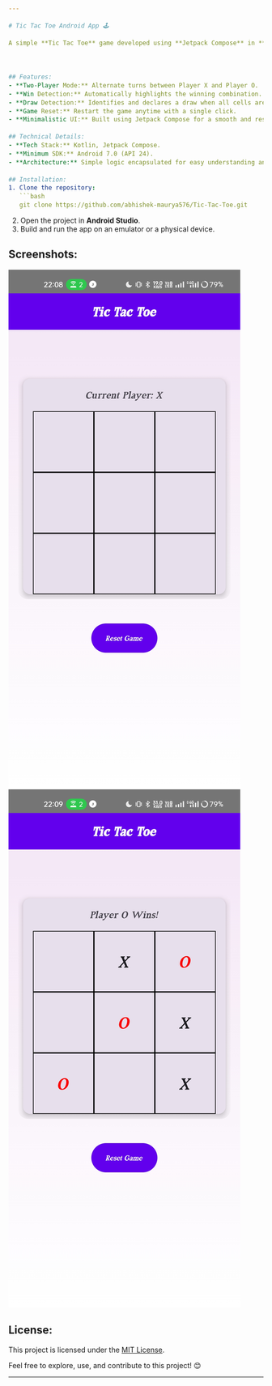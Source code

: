 ```yaml
---

# Tic Tac Toe Android App 🕹️  

A simple **Tic Tac Toe** game developed using **Jetpack Compose** in **Kotlin**. Play against a friend in this classic 3x3 grid game with clean UI and intuitive gameplay.



## Features:
- **Two-Player Mode:** Alternate turns between Player X and Player O.
- **Win Detection:** Automatically highlights the winning combination.
- **Draw Detection:** Identifies and declares a draw when all cells are filled.
- **Game Reset:** Restart the game anytime with a single click.
- **Minimalistic UI:** Built using Jetpack Compose for a smooth and responsive design.

## Technical Details:
- **Tech Stack:** Kotlin, Jetpack Compose.
- **Minimum SDK:** Android 7.0 (API 24).
- **Architecture:** Simple logic encapsulated for easy understanding and expansion.

## Installation:
1. Clone the repository:
   ```bash
   git clone https://github.com/abhishek-maurya576/Tic-Tac-Toe.git
   ```
2. Open the project in **Android Studio**.
3. Build and run the app on an emulator or a physical device.

## Screenshots:
![Home Screen](./screenshots/screenshot1.jpg)
![Game Over Screen](./screenshots/screenshot2.jpg)




## License:
This project is licensed under the [MIT License](LICENSE).

Feel free to explore, use, and contribute to this project! 😊


---
```


